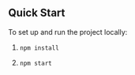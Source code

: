 
## Quick Start

To set up and run the project locally:

1. ```
   npm install
   ```

2. ```
   npm start
   ```
